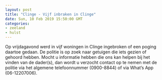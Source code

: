 ```yaml
---
layout: post
title: "Clinge - Vijf inbraken in Clinge"
date: Sun, 10 Feb 2019 15:50:00 GMT
categories: 
- zeeland 
- hulst 
---
```


Op vrijdagavond werd in vijf woningen in Clinge ingebroken of een poging daartoe gedaan. De politie is op zoek naar getuigen die iets gezien of gehoord hebben. Mocht u informatie hebben die ons kan helpen bij het vinden van de dader(s), dan wordt u verzocht contact op te nemen met de politie via het algemene telefoonnummer (0900-8844) of via What’s App (06-12207006).
